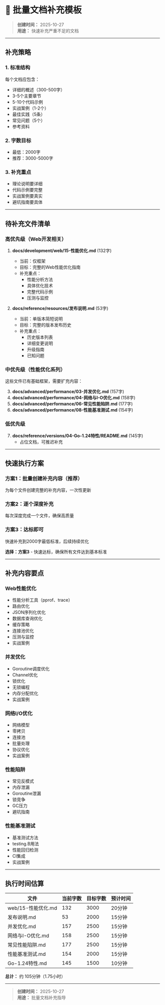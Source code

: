 # 📝 批量文档补充模板

> **创建时间：** 2025-10-27  
> **用途：** 快速补充严重不足的文档

---

## 补充策略

### 1. 标准结构
每个文档应包含：
- 详细的概述（300-500字）
- 3-5个主要章节
- 5-10个代码示例
- 实战案例（1-2个）
- 最佳实践（5条）
- 常见问题（5个）
- 参考资料

### 2. 字数目标
- 最低：2000字
- 推荐：3000-5000字

### 3. 补充重点
- 理论说明要详细
- 代码示例要完整
- 实战案例要真实
- 避坑指南要具体

---

## 待补充文件清单

### 高优先级（Web开发相关）

1. **docs/development/web/15-性能优化.md** (132字)
   - 当前：仅框架
   - 目标：完整的Web性能优化指南
   - 补充重点：
     - 性能分析方法
     - 具体优化技术
     - 完整代码示例
     - 压测与监控

2. **docs/reference/resources/发布说明.md** (53字)
   - 当前：单版本简短说明
   - 目标：完整的版本发布历史
   - 补充重点：
     - 历史版本列表
     - 详细变更说明
     - 升级指南
     - 已知问题

### 中优先级（性能优化系列）

这些文件已有基础框架，需要扩充内容：

3. **docs/advanced/performance/03-并发优化.md** (157字)
4. **docs/advanced/performance/04-网络与I-O优化.md** (158字)
5. **docs/advanced/performance/06-常见性能陷阱.md** (177字)
6. **docs/advanced/performance/08-性能基准测试.md** (154字)

### 低优先级

7. **docs/reference/versions/04-Go-1.24特性/README.md** (145字)
   - 占位文档，可推迟补充

---

## 快速执行方案

### 方案1：批量创建补充内容（推荐）
为每个文件创建完整的补充内容，一次性更新

### 方案2：逐个深度补充
每次深度完成一个文件，确保高质量

### 方案3：达标即可
快速补充到2000字最低标准，后续持续优化

**选择：方案3** - 快速达标，确保所有文件达到基本标准

---

## 补充内容要点

### Web性能优化
- 性能分析工具（pprof、trace）
- 路由优化
- JSON序列化优化
- 数据库查询优化
- 缓存策略
- 连接池优化
- 压测与监控
- 实战案例

### 并发优化
- Goroutine调度优化
- Channel优化
- 锁优化
- 无锁编程
- 内存分配优化
- 实战案例

### 网络I/O优化
- 网络模型
- 零拷贝
- 连接池
- 批量处理
- 协议优化
- 实战案例

### 性能陷阱
- 常见反模式
- 内存泄漏
- Goroutine泄漏
- 锁竞争
- GC压力
- 避坑指南

### 性能基准测试
- 基准测试方法
- testing.B用法
- 性能回归检测
- CI集成
- 实战案例

---

## 执行时间估算

| 文件 | 当前字数 | 目标字数 | 预计时间 |
|------|----------|----------|----------|
| web/15-性能优化.md | 132 | 3000 | 20分钟 |
| 发布说明.md | 53 | 2000 | 15分钟 |
| 并发优化.md | 157 | 2500 | 15分钟 |
| 网络与I-O优化.md | 158 | 2500 | 15分钟 |
| 常见性能陷阱.md | 177 | 2500 | 15分钟 |
| 性能基准测试.md | 154 | 2000 | 15分钟 |
| Go-1.24特性.md | 145 | 1500 | 10分钟 |

**总计：** 约 105分钟（1.75小时）

---

> **创建时间：** 2025-10-27  
> **用途：** 批量文档补充指导


